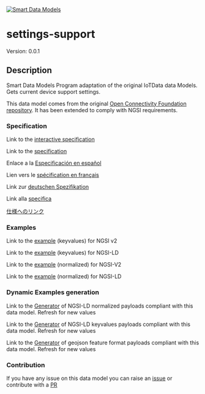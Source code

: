 [![Smart Data Models](https://smartdatamodels.org/wp-content/uploads/2022/01/SmartDataModels_logo.png "Logo")](https://smartdatamodels.org)
# settings-support
Version: 0.0.1

## Description 

Smart Data Models Program adaptation of the original IoTData data Models. Gets current device support settings.

This data model comes from the original [Open Connectivity Foundation repository](https://github.com/openconnectivityfoundation/IoTDataModels). It has been extended to comply with NGSI requirements.
### Specification

Link to the [interactive specification](https://swagger.lab.fiware.org/?url=https://smart-data-models.github.io/dataModel.OCF/settings-support/swagger.yaml)

Link to the [specification](https://github.com/smart-data-models/dataModel.OCF/blob/master/settings-support/doc/spec.md)

Enlace a la [Especificación en español](https://github.com/smart-data-models/dataModel.OCF/blob/master/settings-support/doc/spec_ES.md)

Lien vers le [spécification en français](https://github.com/smart-data-models/dataModel.OCF/blob/master/settings-support/doc/spec_FR.md)

Link zur [deutschen Spezifikation](https://github.com/smart-data-models/dataModel.OCF/blob/master/settings-support/doc/spec_DE.md)

Link alla [specifica](https://github.com/smart-data-models/dataModel.OCF/blob/master/settings-support/doc/spec_IT.md)

[仕様へのリンク](https://github.com/smart-data-models/dataModel.OCF/blob/master/settings-support/doc/spec_JA.md)
### Examples

Link to the [example](https://smart-data-models.github.io/dataModel.OCF/settings-support/examples/example.json) (keyvalues) for NGSI v2

Link to the [example](https://smart-data-models.github.io/dataModel.OCF/settings-support/examples/example.jsonld) (keyvalues) for NGSI-LD

Link to the [example](https://smart-data-models.github.io/dataModel.OCF/settings-support/examples/example-normalized.json) (normalized) for NGSI-V2

Link to the [example](https://smart-data-models.github.io/dataModel.OCF/settings-support/examples/example-normalized.jsonld) (normalized) for NGSI-LD
### Dynamic Examples generation

Link to the [Generator](https://smartdatamodels.org/extra/ngsi-ld_generator.php?schemaUrl=https://raw.githubusercontent.com/smart-data-models/dataModel.OCF/master/settings-support/schema.json&email=info@smartdatamodels.org) of NGSI-LD normalized payloads compliant with this data model. Refresh for new values

Link to the [Generator](https://smartdatamodels.org/extra/ngsi-ld_generator_keyvalues.php?schemaUrl=https://raw.githubusercontent.com/smart-data-models/dataModel.OCF/master/settings-support/schema.json&email=info@smartdatamodels.org) of NGSI-LD keyvalues payloads compliant with this data model. Refresh for new values

Link to the [Generator](https://smartdatamodels.org/extra/geojson_features_generator.php?schemaUrl=https://raw.githubusercontent.com/smart-data-models/dataModel.OCF/master/settings-support/schema.json&email=info@smartdatamodels.org) of geojson feature format payloads compliant with this data model. Refresh for new values
### Contribution

 If you have any issue on this data model you can raise an [issue](https://github.com/smart-data-models/dataModel.OCF/issues)  or contribute with a [PR](https://github.com/smart-data-models/dataModel.OCF/pulls)